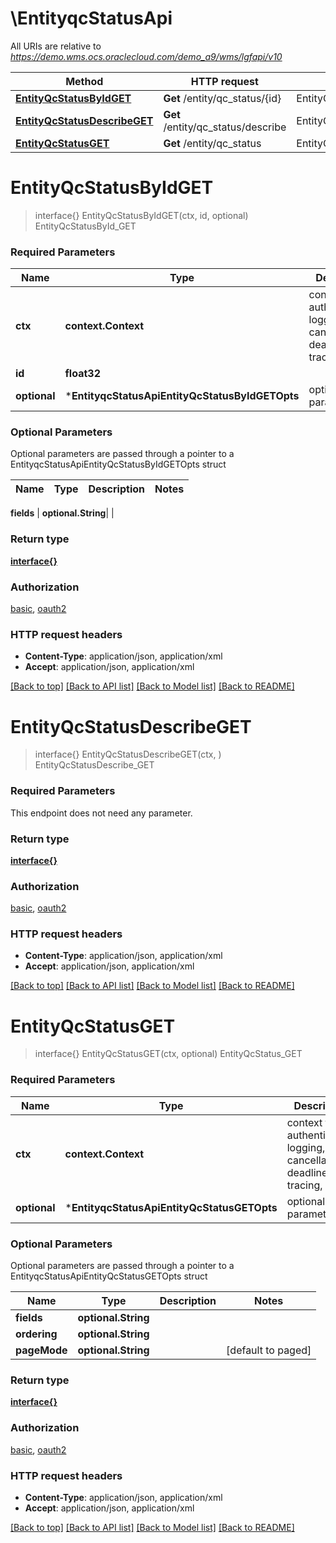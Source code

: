 # \EntityqcStatusApi

All URIs are relative to *https://demo.wms.ocs.oraclecloud.com/demo_a9/wms/lgfapi/v10*

Method | HTTP request | Description
------------- | ------------- | -------------
[**EntityQcStatusByIdGET**](EntityqcStatusApi.md#EntityQcStatusByIdGET) | **Get** /entity/qc_status/{id} | EntityQcStatusById_GET
[**EntityQcStatusDescribeGET**](EntityqcStatusApi.md#EntityQcStatusDescribeGET) | **Get** /entity/qc_status/describe | EntityQcStatusDescribe_GET
[**EntityQcStatusGET**](EntityqcStatusApi.md#EntityQcStatusGET) | **Get** /entity/qc_status | EntityQcStatus_GET


# **EntityQcStatusByIdGET**
> interface{} EntityQcStatusByIdGET(ctx, id, optional)
EntityQcStatusById_GET



### Required Parameters

Name | Type | Description  | Notes
------------- | ------------- | ------------- | -------------
 **ctx** | **context.Context** | context for authentication, logging, cancellation, deadlines, tracing, etc.
  **id** | **float32**|  | 
 **optional** | ***EntityqcStatusApiEntityQcStatusByIdGETOpts** | optional parameters | nil if no parameters

### Optional Parameters
Optional parameters are passed through a pointer to a EntityqcStatusApiEntityQcStatusByIdGETOpts struct

Name | Type | Description  | Notes
------------- | ------------- | ------------- | -------------

 **fields** | **optional.String**|  | 

### Return type

[**interface{}**](interface{}.md)

### Authorization

[basic](../README.md#basic), [oauth2](../README.md#oauth2)

### HTTP request headers

 - **Content-Type**: application/json, application/xml
 - **Accept**: application/json, application/xml

[[Back to top]](#) [[Back to API list]](../README.md#documentation-for-api-endpoints) [[Back to Model list]](../README.md#documentation-for-models) [[Back to README]](../README.md)

# **EntityQcStatusDescribeGET**
> interface{} EntityQcStatusDescribeGET(ctx, )
EntityQcStatusDescribe_GET



### Required Parameters
This endpoint does not need any parameter.

### Return type

[**interface{}**](interface{}.md)

### Authorization

[basic](../README.md#basic), [oauth2](../README.md#oauth2)

### HTTP request headers

 - **Content-Type**: application/json, application/xml
 - **Accept**: application/json, application/xml

[[Back to top]](#) [[Back to API list]](../README.md#documentation-for-api-endpoints) [[Back to Model list]](../README.md#documentation-for-models) [[Back to README]](../README.md)

# **EntityQcStatusGET**
> interface{} EntityQcStatusGET(ctx, optional)
EntityQcStatus_GET



### Required Parameters

Name | Type | Description  | Notes
------------- | ------------- | ------------- | -------------
 **ctx** | **context.Context** | context for authentication, logging, cancellation, deadlines, tracing, etc.
 **optional** | ***EntityqcStatusApiEntityQcStatusGETOpts** | optional parameters | nil if no parameters

### Optional Parameters
Optional parameters are passed through a pointer to a EntityqcStatusApiEntityQcStatusGETOpts struct

Name | Type | Description  | Notes
------------- | ------------- | ------------- | -------------
 **fields** | **optional.String**|  | 
 **ordering** | **optional.String**|  | 
 **pageMode** | **optional.String**|  | [default to paged]

### Return type

[**interface{}**](interface{}.md)

### Authorization

[basic](../README.md#basic), [oauth2](../README.md#oauth2)

### HTTP request headers

 - **Content-Type**: application/json, application/xml
 - **Accept**: application/json, application/xml

[[Back to top]](#) [[Back to API list]](../README.md#documentation-for-api-endpoints) [[Back to Model list]](../README.md#documentation-for-models) [[Back to README]](../README.md)

